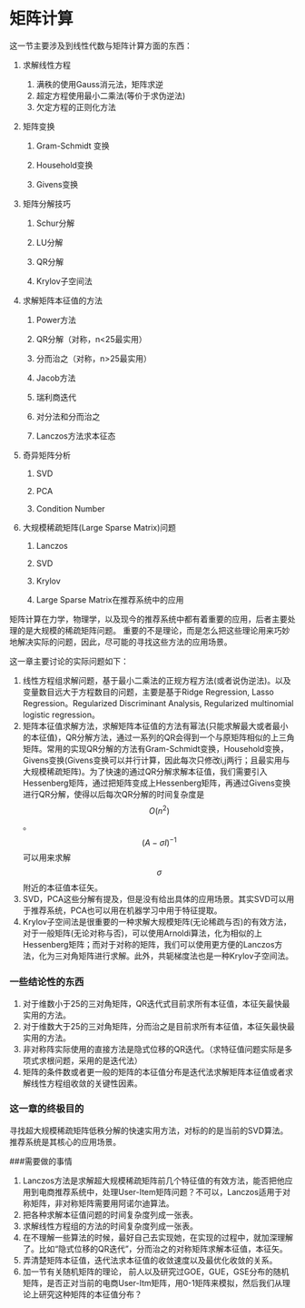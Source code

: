 # 矩阵计算

这一节主要涉及到线性代数与矩阵计算方面的东西：

1. 求解线性方程

   1. 满秩的使用Gauss消元法，矩阵求逆
   2. 超定方程使用最小二乘法\(等价于求伪逆法\)
   3. 欠定方程的正则化方法

2. 矩阵变换

   1. Gram-Schmidt 变换

   2. Household变换

   3. Givens变换

3. 矩阵分解技巧

   1. Schur分解

   2. LU分解

   3. QR分解

   4. Krylov子空间法

4. 求解矩阵本征值的方法

   1. Power方法

   2. QR分解（对称，n&lt;25最实用）

   3. 分而治之（对称，n&gt;25最实用）

   4. Jacob方法

   5. 瑞利商迭代

   6. 对分法和分而治之

   7. Lanczos方法求本征态

5. 奇异矩阵分析

   1. SVD

   2. PCA

   3. Condition Number

6. 大规模稀疏矩阵\(Large Sparse Matrix\)问题

   1. Lanczos

   2. SVD

   3. Krylov

   4. Large Sparse Matrix在推荐系统中的应用

矩阵计算在力学，物理学，以及现今的推荐系统中都有着重要的应用，后者主要处理的是大规模的稀疏矩阵问题。 重要的不是理论，而是怎么把这些理论用来巧妙地解决实际的问题，因此，尽可能的寻找这些方法的应用场景。

这一章主要讨论的实际问题如下：

1. 线性方程组求解问题，基于最小二乘法的正规方程方法\(或者说伪逆法\)。以及变量数目远大于方程数目的问题，主要是基于Ridge Regression, Lasso Regression。Regularized Discriminant Analysis, Regularized multinomial logistic regression。 
2. 矩阵本征值求解方法，求解矩阵本征值的方法有幂法\(只能求解最大或者最小的本征值\)，QR分解方法，通过一系列的QR会得到一个与原矩阵相似的上三角矩阵。常用的实现QR分解的方法有Gram-Schmidt变换，Household变换，Givens变换\(Givens变换可以并行计算，因此每次只修改i,j两行；且最实用与大规模稀疏矩阵\)。为了快速的通过QR分解求解本征值，我们需要引入Hessenberg矩阵，通过把矩阵变成上Hessenberg矩阵，再通过Givens变换进行QR分解，使得以后每次QR分解的时间复杂度是$$O(n^2)$$。     
   $$(A-\sigma I)^{-1}$$可以用来求解$$\sigma$$附近的本征值本征矢。
3. SVD，PCA这些分解有提及，但是没有给出具体的应用场景。其实SVD可以用于推荐系统，PCA也可以用在机器学习中用于特征提取。  
4. Krylov子空间法是很重要的一种求解大规模矩阵\(无论稀疏与否\)的有效方法，对于一般矩阵\(无论对称与否\)，可以使用Arnoldi算法，化为相似的上Hessenberg矩阵；而对于对称的矩阵，我们可以使用更方便的Lanczos方法，化为三对角矩阵进行求解。此外，共轭梯度法也是一种Krylov子空间法。


### 一些结论性的东西

1. 对于维数小于25的三对角矩阵，QR迭代式目前求所有本征值，本征矢最快最实用的方法。  
2. 对于维数大于25的三对角矩阵，分而治之是目前求所有本征值，本征矢最快最实用的方法。 
3. 非对称阵实际使用的直接方法是隐式位移的QR迭代。（求特征值问题实际是多项式求根问题，采用的是迭代法）
4. 矩阵的条件数或者更一般的矩阵的本征值分布是迭代法求解矩阵本征值或者求解线性方程组收敛的关键性因素。  

### 这一章的终极目的

寻找超大规模稀疏矩阵低秩分解的快速实用方法，对标的的是当前的SVD算法。推荐系统是其核心的应用场景。

###需要做的事情
1. Lanczos方法是求解超大规模稀疏矩阵前几个特征值的有效方法，能否把他应用到电商推荐系统中，处理User-Item矩阵问题？不可以，Lanczos适用于对称矩阵，非对称矩阵需要用阿诺尔迪算法。   
2. 把各种求解本征值问题的时间复杂度列成一张表。
3. 求解线性方程组的方法的时间复杂度列成一张表。
4. 在不理解一些算法的时候，最好自己去实现她，在实现的过程中，就加深理解了。比如“隐式位移的QR迭代”，分而治之的对称矩阵求解本征值，本征矢。
5. 弄清楚矩阵本征值，迭代法求本征值的收敛速度以及最优化收敛的关系。
6. 加一节有关随机矩阵的理论， 前人以及研究过GOE，GUE，GSE分布的随机矩阵，是否正对当前的电商User-Itm矩阵，用0-1矩阵来模拟，然后我们从理论上研究这种矩阵的本征值分布？

